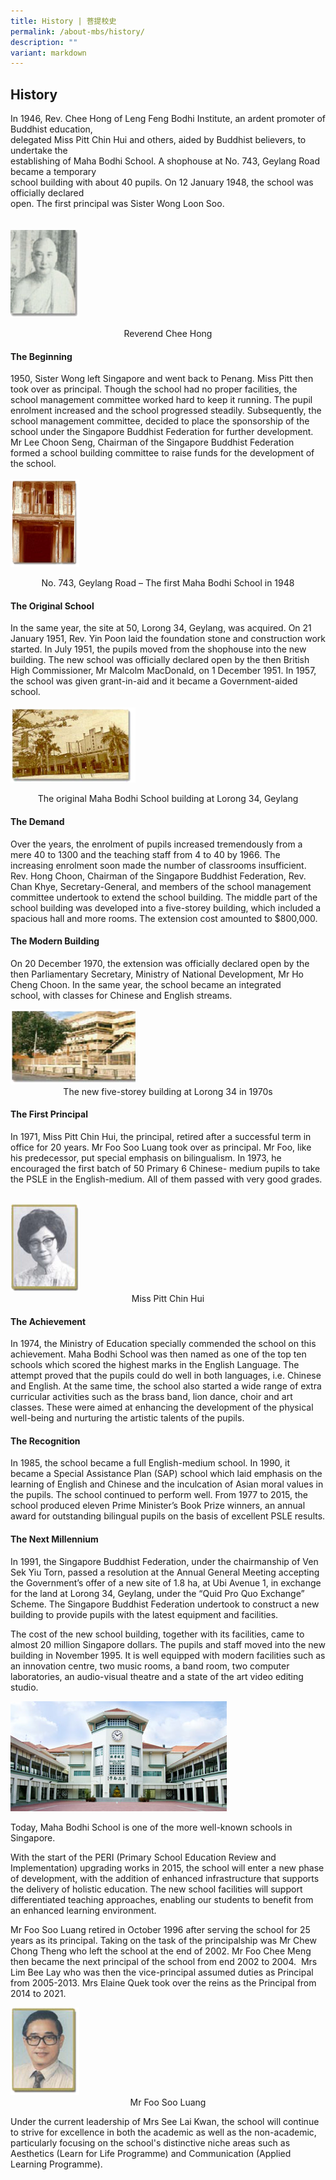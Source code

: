 ```yaml
---
title: History | 菩提校史
permalink: /about-mbs/history/
description: ""
variant: markdown
---
```

## History

In 1946, Rev. Chee Hong of Leng Feng Bodhi Institute, an ardent promoter of Buddhist education,  
delegated Miss Pitt Chin Hui and others, aided by Buddhist believers, to undertake the  
establishing of Maha Bodhi School. A shophouse at No. 743, Geylang Road became a temporary  
school building with about 40 pupils. On 12 January 1948, the school was officially declared  
open. The first principal was Sister Wong Loon Soo.
<br><br><br>
<img src="/images/History-1.png" style="width:110px;height:140px">

<center>Reverend Chee Hong</center>

#### The Beginning

1950, Sister Wong left Singapore and went back to Penang.&nbsp;Miss Pitt then took over as principal. Though the school had&nbsp;no proper facilities, the school management committee worked hard to keep it running. The pupil enrolment increased and the school progressed steadily. Subsequently, the school management committee, decided to place the sponsorship of the school under the Singapore Buddhist Federation for further development. Mr Lee Choon Seng, Chairman of the Singapore Buddhist Federation formed a school building committee to raise funds for the development of the school.
<br><br>
<img src="/images/History-2.png" style="width:110px;height:140px">

<center>No. 743, Geylang Road – The first Maha Bodhi School in 1948</center>

#### The Original School

In the same year, the site at 50, Lorong 34, Geylang,&nbsp;was acquired. On 21 January 1951, Rev. Yin Poon laid the foundation stone and construction work started. In July 1951, the pupils moved from the shophouse into&nbsp;the new building. The new school was officially declared open by the then British High Commissioner,&nbsp;Mr Malcolm MacDonald, on 1 December 1951. In 1957, the school was given grant-in-aid and it became a Government-aided school.
<br><br>
<img src="/images/History-3.png" style="width:200px;height:120px">

<center>The original Maha Bodhi School building at Lorong 34, Geylang</center>

#### The Demand

Over the years, the enrolment of pupils increased tremendously from a mere 40 to 1300 and the teaching staff from 4 to 40 by 1966. The increasing enrolment soon made the number of classrooms insufficient. Rev. Hong Choon, Chairman of the Singapore Buddhist Federation, Rev. Chan Khye, Secretary-General, and members of the school management committee undertook to extend the school building. The middle part of the school building was developed into a five-storey building, which included a spacious hall and more rooms. The extension cost amounted to $800,000.

#### The Modern Building

On 20 December 1970, the extension was officially declared open by the then Parliamentary Secretary,&nbsp;Ministry of National Development, Mr Ho Cheng Choon. In the same year, the school became an integrated school,&nbsp;with classes for Chinese and English streams.


<img src="/images/History-4.png" style="width:200px;height:120px">

<center>The new five-storey building at Lorong 34 in 1970s</center>

#### The First Principal

In 1971, Miss Pitt Chin Hui, the principal, retired after a successful term in office for 20 years. Mr Foo Soo Luang took over as principal. Mr Foo, like his predecessor, put special emphasis on bilingualism. In 1973, he encouraged the first batch of 50 Primary 6 Chinese- medium pupils to take the PSLE in the English-medium. All of them passed with very good grades.
<br><br>

<img src="/images/History-5.png" style="width:110px;height:140px">
<center>Miss Pitt Chin Hui</center>

#### The Achievement

In 1974, the Ministry of Education specially commended the school on this achievement. Maha Bodhi School was then named as one of the top ten schools which scored the highest marks in the English Language. The attempt proved that the pupils could do well in both languages, i.e. Chinese and English. At the same time, the school also started a wide range of extra curricular activities such as the brass band, lion dance, choir and art classes. These were aimed at enhancing the development of the physical well-being and nurturing the artistic talents of the pupils.

#### The Recognition

In 1985, the school became a full English-medium school. In 1990, it became a Special Assistance Plan (SAP) school which laid emphasis on the learning of English and Chinese and the inculcation of Asian moral values in the pupils. The school continued to perform well. From 1977 to 2015, the school produced eleven Prime Minister’s Book Prize winners, an annual award for outstanding bilingual pupils on the basis of excellent PSLE results.

#### The Next Millennium

In 1991, the Singapore Buddhist Federation, under the chairmanship of Ven Sek Yiu Torn, passed a resolution at the Annual General Meeting accepting the Government’s offer of a new site of 1.8 ha, at Ubi Avenue 1, in exchange for the land at Lorong 34, Geylang, under the “Quid Pro Quo Exchange” Scheme. The Singapore Buddhist Federation undertook to construct a new building to provide pupils with the latest equipment and facilities.

The cost of the new school building, together with its facilities, came to almost 20 million Singapore dollars. The pupils and staff moved into the new building in November 1995. It is well equipped with modern facilities such as an innovation centre, two music rooms, a band room, two computer laboratories, an audio-visual theatre&nbsp;and a state of the art video editing studio.

![](/images/History-6.jpeg)

Today, Maha Bodhi School is one of the more well-known schools in Singapore.

With the start of the PERI (Primary School Education Review and Implementation) upgrading works in 2015, the school will enter a new phase of development, with the addition of enhanced infrastructure that supports the delivery of holistic education. The new school facilities will support differentiated teaching approaches, enabling our students to benefit from an enhanced learning environment.

Mr Foo Soo Luang retired in October 1996 after serving the school for 25 years as its principal. Taking on the task of the principalship was Mr Chew Chong Theng who left the school at the end of 2002. Mr Foo Chee Meng then became the next principal of the school from end 2002 to 2004. &nbsp;Mrs Lim Bee Lay who was then the vice-principal assumed duties as Principal from 2005-2013. Mrs Elaine Quek took over the reins as the Principal from 2014 to 2021. 

<img src="/images/History-6.png" style="width:110px;height:140px">
<center>Mr Foo Soo Luang</center>

Under the current leadership of Mrs See Lai Kwan, the school will continue to strive for excellence in both the academic as well as the non-academic, particularly focusing on the school's distinctive niche areas such as Aesthetics (Learn for Life Programme) and Communication (Applied Learning Programme).